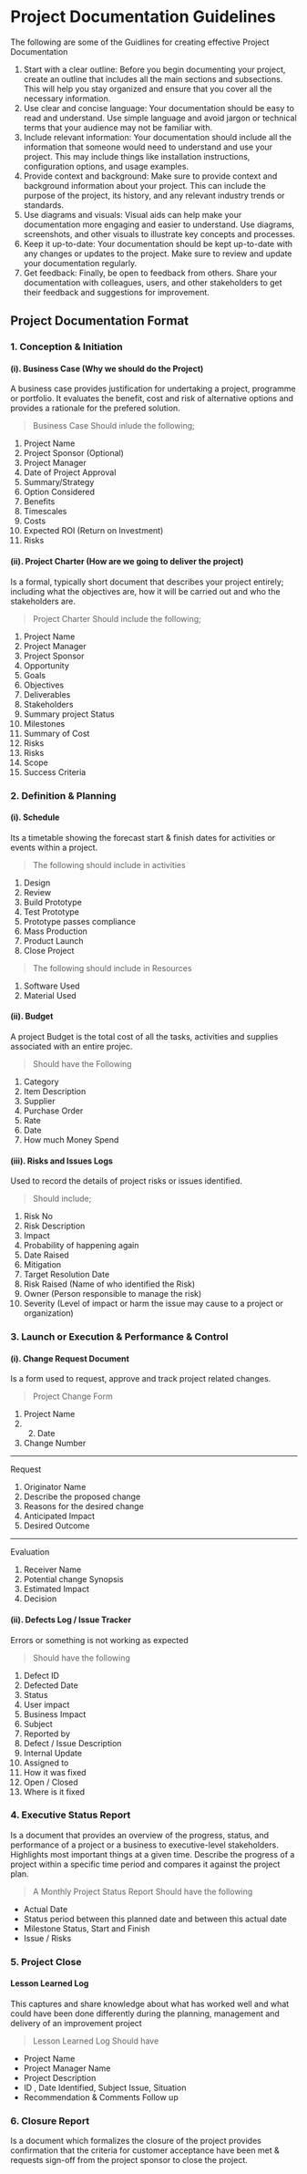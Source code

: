 # Project Documentation Guidelines
The following are some of the Guidlines for creating effective Project Documentation

1. Start with a clear outline: Before you begin documenting your project, create an outline that includes all the main sections and subsections. This will help you stay organized and ensure that you cover all the necessary information.
2. Use clear and concise language: Your documentation should be easy to read and understand. Use simple language and avoid jargon or technical terms that your audience may not be familiar with.
3. Include relevant information: Your documentation should include all the information that someone would need to understand and use your project. This may include things like installation instructions, configuration options, and usage examples.
4. Provide context and background: Make sure to provide context and background information about your project. This can include the purpose of the project, its history, and any relevant industry trends or standards.
5. Use diagrams and visuals: Visual aids can help make your documentation more engaging and easier to understand. Use diagrams, screenshots, and other visuals to illustrate key concepts and processes.
6. Keep it up-to-date: Your documentation should be kept up-to-date with any changes or updates to the project. Make sure to review and update your documentation regularly.
7. Get feedback: Finally, be open to feedback from others. Share your documentation with colleagues, users, and other stakeholders to get their feedback and suggestions for improvement.

## Project Documentation Format
### 1. Conception & Initiation
  #### (i). Business Case (Why we should do the Project)
  A business case provides justification for undertaking a project, programme or portfolio. It evaluates the benefit, cost and risk of alternative options and provides a rationale for the prefered solution.
> Business Case Should inlude the following;
  1. Project Name
  2. Project Sponsor (Optional)
  3. Project Manager
  4. Date of Project Approval
  5. Summary/Strategy
  6. Option Considered
  7. Benefits
  8. Timescales
  9. Costs
  10. Expected ROI (Return on Investment)
  11. Risks
 #### (ii). Project Charter (How are we going to deliver the project)
 Is a formal, typically short document that describes your project entirely; including what the objectives are, how it will be carried out and who the stakeholders are.
> Project Charter Should include  the following;
 1. Project Name
 2. Project Manager
 3. Project Sponsor
 4. Opportunity
 5. Goals
 6. Objectives
 7. Deliverables
 8. Stakeholders
 9. Summary project Status
 10. Milestones
 11. Summary of Cost
 12. Risks
 13. Risks
 14. Scope
 15. Success Criteria
### 2. Definition & Planning
#### (i). Schedule
Its a timetable showing the forecast start & finish dates for activities or events within a project.
> The following should include in activities
1. Design
2. Review
3. Build Prototype
4. Test Prototype
5. Prototype passes compliance
6. Mass Production
7. Product Launch
8. Close Project
> The following should include in Resources
1. Software Used
2. Material Used
#### (ii). Budget
A project Budget is the total cost of all the tasks, activities and supplies associated with an entire projec.
> Should have the Following
1. Category
2. Item Description
3. Supplier
4. Purchase Order
5. Rate
6. Date
7. How much Money Spend
#### (iii). Risks and Issues Logs
Used to record the details of project risks or issues identified.
> Should include;
1. Risk No
2. Risk Description
3. Impact
4. Probability of happening again
5. Date Raised
6. Mitigation
7. Target Resolution Date
8. Risk Raised (Name of who identified the Risk)
9. Owner (Person responsible to manage the risk)
10. Severity (Level of impact or harm the issue may cause to a project or organization)
### 3. Launch or Execution & Performance & Control
#### (i). Change Request Document
Is a form used to request, approve and track project related changes.
> Project Change Form
1. Project Name
2. 2. Date
3. Change Number
---
Request
1. Originator Name
2. Describe the proposed change
3. Reasons for the desired change
4. Anticipated Impact
5. Desired Outcome
---
Evaluation
1. Receiver Name
2. Potential change Synopsis
3. Estimated Impact
4. Decision
#### (ii). Defects Log / Issue Tracker
Errors or something is not working as expected
> Should have the following
1. Defect ID
2. Defected Date
3. Status
4. User impact
5. Business Impact
6. Subject
7. Reported by
8. Defect / Issue Description
9. Internal Update
10. Assigned to
11. How it was fixed
12. Open / Closed
13. Where is it fixed
### 4. Executive Status Report
Is a document that provides an overview of the progress, status, and performance of a project or a business to executive-level stakeholders. Highlights most important things at a given time. Describe the progress of a project within a specific time period and compares it against the project plan.
> A Monthly Project Status Report Should have the following
* Actual Date
* Status period  between this planned date and between this actual date
* Milestone Status, Start and Finish
* Issue / Risks
### 5. Project Close 
#### Lesson Learned Log
This captures and share knowledge about what has worked well and what could have been done differently during the planning, management and delivery of an improvement project
> Lesson Learned Log Should have
* Project Name
* Project Manager Name
* Project Description
* ID , Date Identified, Subject Issue, Situation
* Recommendation & Comments Follow up
### 6. Closure Report
Is a document which formalizes the closure of the project provides confirmation that the criteria for customer acceptance have been met & requests sign-off from the project sponsor to close the project.
